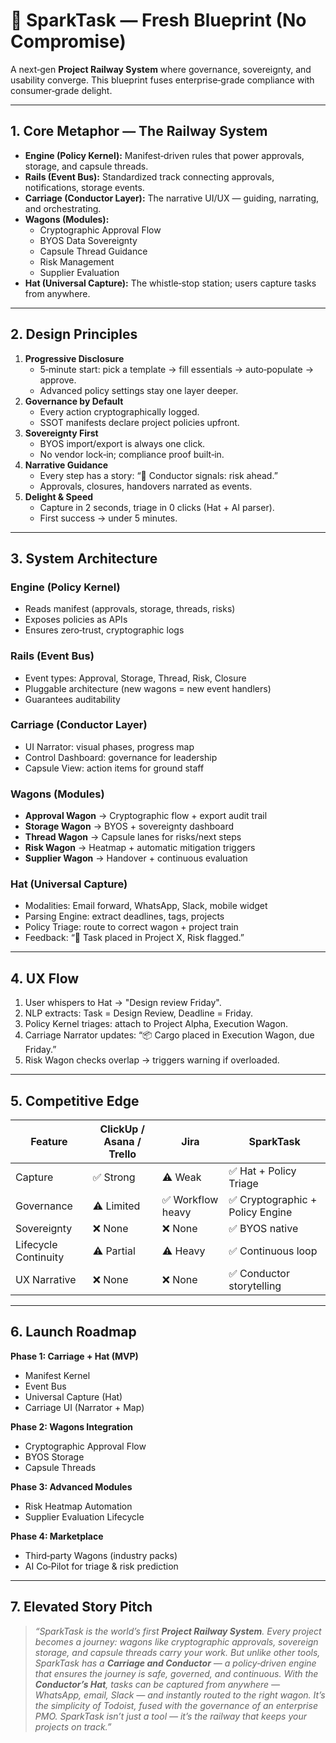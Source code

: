 # 🚂 SparkTask — Fresh Blueprint (No Compromise)

A next‑gen **Project Railway System** where governance, sovereignty, and usability converge. This blueprint fuses enterprise‑grade compliance with consumer‑grade delight.

---

## 1. **Core Metaphor** — The Railway System
- **Engine (Policy Kernel):** Manifest‑driven rules that power approvals, storage, and capsule threads.
- **Rails (Event Bus):** Standardized track connecting approvals, notifications, storage events.
- **Carriage (Conductor Layer):** The narrative UI/UX — guiding, narrating, and orchestrating.
- **Wagons (Modules):**
  - Cryptographic Approval Flow
  - BYOS Data Sovereignty
  - Capsule Thread Guidance
  - Risk Management
  - Supplier Evaluation
- **Hat (Universal Capture):** The whistle‑stop station; users capture tasks from anywhere.

---

## 2. **Design Principles**
1. **Progressive Disclosure**
   - 5‑minute start: pick a template → fill essentials → auto‑populate → approve.
   - Advanced policy settings stay one layer deeper.
2. **Governance by Default**
   - Every action cryptographically logged.
   - SSOT manifests declare project policies upfront.
3. **Sovereignty First**
   - BYOS import/export is always one click.
   - No vendor lock‑in; compliance proof built‑in.
4. **Narrative Guidance**
   - Every step has a story: “🚦 Conductor signals: risk ahead.”
   - Approvals, closures, handovers narrated as events.
5. **Delight & Speed**
   - Capture in 2 seconds, triage in 0 clicks (Hat + AI parser).
   - First success → under 5 minutes.

---

## 3. **System Architecture**

### Engine (Policy Kernel)
- Reads manifest (approvals, storage, threads, risks)
- Exposes policies as APIs
- Ensures zero‑trust, cryptographic logs

### Rails (Event Bus)
- Event types: Approval, Storage, Thread, Risk, Closure
- Pluggable architecture (new wagons = new event handlers)
- Guarantees auditability

### Carriage (Conductor Layer)
- UI Narrator: visual phases, progress map
- Control Dashboard: governance for leadership
- Capsule View: action items for ground staff

### Wagons (Modules)
- **Approval Wagon** → Cryptographic flow + export audit trail
- **Storage Wagon** → BYOS + sovereignty dashboard
- **Thread Wagon** → Capsule lanes for risks/next steps
- **Risk Wagon** → Heatmap + automatic mitigation triggers
- **Supplier Wagon** → Handover + continuous evaluation

### Hat (Universal Capture)
- Modalities: Email forward, WhatsApp, Slack, mobile widget
- Parsing Engine: extract deadlines, tags, projects
- Policy Triage: route to correct wagon + project train
- Feedback: “🎩 Task placed in Project X, Risk flagged.”

---

## 4. **UX Flow**
1. User whispers to Hat → "Design review Friday".
2. NLP extracts: Task = Design Review, Deadline = Friday.
3. Policy Kernel triages: attach to Project Alpha, Execution Wagon.
4. Carriage Narrator updates: “📦 Cargo placed in Execution Wagon, due Friday.”
5. Risk Wagon checks overlap → triggers warning if overloaded.

---

## 5. **Competitive Edge**

| Feature | ClickUp / Asana / Trello | Jira | SparkTask |
|---------|--------------------------|------|-----------|
| Capture | ✅ Strong | ⚠️ Weak | ✅ Hat + Policy Triage |
| Governance | ⚠️ Limited | ✅ Workflow heavy | ✅ Cryptographic + Policy Engine |
| Sovereignty | ❌ None | ❌ None | ✅ BYOS native |
| Lifecycle Continuity | ⚠️ Partial | ⚠️ Heavy | ✅ Continuous loop |
| UX Narrative | ❌ None | ❌ None | ✅ Conductor storytelling |

---

## 6. **Launch Roadmap**

**Phase 1: Carriage + Hat (MVP)**
- Manifest Kernel
- Event Bus
- Universal Capture (Hat)
- Carriage UI (Narrator + Map)

**Phase 2: Wagons Integration**
- Cryptographic Approval Flow
- BYOS Storage
- Capsule Threads

**Phase 3: Advanced Modules**
- Risk Heatmap Automation
- Supplier Evaluation Lifecycle

**Phase 4: Marketplace**
- Third‑party Wagons (industry packs)
- AI Co‑Pilot for triage & risk prediction

---

## 7. **Elevated Story Pitch**

> *“SparkTask is the world’s first **Project Railway System**. Every project becomes a journey: wagons like cryptographic approvals, sovereign storage, and capsule threads carry your work. But unlike other tools, SparkTask has a **Carriage and Conductor** — a policy‑driven engine that ensures the journey is safe, governed, and continuous. With the **Conductor’s Hat**, tasks can be captured from anywhere — WhatsApp, email, Slack — and instantly routed to the right wagon. It’s the simplicity of Todoist, fused with the governance of an enterprise PMO. SparkTask isn’t just a tool — it’s the railway that keeps your projects on track.”*

